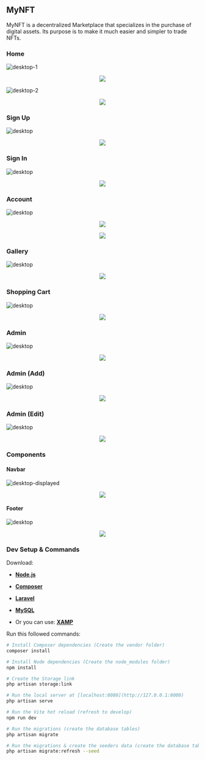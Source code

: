## MyNFT

MyNFT is a decentralized Marketplace that specializes in the purchase of digital assets. Its purpose is to make it much easier and simpler to trade NFTs.

### Home

![desktop-1](https://github.com/RubenChirino/myNFT/assets/52714843/dfcf9c46-fe23-4276-a252-c5e6d473a712)

<p align="center">
  <img src="https://github.com/RubenChirino/myNFT/assets/52714843/b30f4938-12fb-4858-9f93-89815b5d318e">
</p>

![desktop-2](https://github.com/RubenChirino/myNFT/assets/52714843/4abd96ad-92c7-4cb7-b9c2-d5028b1605e5)

<p align="center">
  <img src="https://github.com/RubenChirino/myNFT/assets/52714843/9419710c-0d24-4c7e-9621-bb23552d211b">
</p>

### Sign Up

![desktop](https://github.com/RubenChirino/myNFT/assets/52714843/2b1a5a92-d9f2-4555-82a8-2aa595c0354a)

<p align="center">
  <img src="https://github.com/RubenChirino/myNFT/assets/52714843/51dbf8bd-a024-4698-9103-4a5475e55848">
</p>

### Sign In

![desktop](https://github.com/RubenChirino/myNFT/assets/52714843/e0299366-e839-47fc-a16d-badffd8be7c0)

<p align="center">
  <img src="https://github.com/RubenChirino/myNFT/assets/52714843/67e3405a-6129-45f2-b5ef-eeaeff3c01e3">
</p>

### Account

![desktop](https://github.com/RubenChirino/myNFT/assets/52714843/5b7b1179-a30d-4533-b9ab-27e991a02e66)

<p align="center">
  <img src="https://github.com/RubenChirino/myNFT/assets/52714843/3e6d8d25-7670-40c1-922f-b165517872db">
</p>

<p align="center">
  <img src="https://github.com/RubenChirino/myNFT/assets/52714843/e59aedbf-2a87-432a-8c59-2180a3a5247c">
</p>

### Gallery

![desktop](https://github.com/RubenChirino/myNFT/assets/52714843/78e75d26-d0aa-4f3f-b054-46f2233ff77b)

<p align="center">
  <img src="https://github.com/RubenChirino/myNFT/assets/52714843/56345c74-c2f8-4642-b6ed-01e4b5b24a76">
</p>

### Shopping Cart

![desktop](https://github.com/RubenChirino/myNFT/assets/52714843/39150107-7f4a-4e14-bba6-724f23955045)

<p align="center">
  <img src="https://github.com/RubenChirino/myNFT/assets/52714843/a924599e-6888-435e-9c66-bcc1a17ba271">
</p>

### Admin

![desktop](https://github.com/RubenChirino/myNFT/assets/52714843/0030ec2c-69c6-490e-a2a4-c40f500df4b9)

<p align="center">
  <img src="https://github.com/RubenChirino/myNFT/assets/52714843/2b07842c-81ea-4ef4-915b-a6a3b04adcd5">
</p>

### Admin (Add)

![desktop](https://github.com/RubenChirino/myNFT/assets/52714843/84a96080-b82c-451d-9fa4-29fda909f924)

<p align="center">
  <img src="https://github.com/RubenChirino/myNFT/assets/52714843/37c01f7c-bb75-4470-a794-538f1d5706e7">
</p>

### Admin (Edit)

![desktop](https://github.com/RubenChirino/myNFT/assets/52714843/ecd2f488-2ea0-4170-8a49-9c7ea6150172)

<p align="center">
  <img src="https://github.com/RubenChirino/myNFT/assets/52714843/56ed9fb2-c243-4388-83e5-d7133432a319">
</p>

### Components

#### Navbar

![desktop-displayed](https://github.com/RubenChirino/myNFT/assets/52714843/04a29296-9446-4196-a736-04c468adfceb)

<p align="center">
  <img src="https://github.com/RubenChirino/myNFT/assets/52714843/2402512a-2afb-47ac-9a37-1c5d2fa34aa2">
</p>

#### Footer

![desktop](https://github.com/RubenChirino/myNFT/assets/52714843/d819b687-7a2d-4a8e-88e6-2bb4480a47c2)

<p align="center">
  <img src="https://github.com/RubenChirino/myNFT/assets/52714843/cd0b78ee-3e79-43e5-a503-815cdef13023">
</p>

### Dev Setup & Commands

Download:

- **[Node.js](https://nodejs.org/en/download)**

- **[Composer](https://getcomposer.org)**
- **[Laravel](https://laravel.com/docs/9.x/installation)**
- **[MySQL](https://www.mysql.com/downloads)**
- Or you can use: **[XAMP](https://www.apachefriends.org)**

Run this followed commands:

```bash
# Install Composer dependencies (Create the vendor folder)
composer install

# Install Node dependencies (Create the node_modules folder)
npm install

# Create the Storage link
php artisan storage:link

# Run the local server at [localhost:8080](http://127.0.0.1:8000)
php artisan serve

# Run the Vite hot reload (refresh to develop)
npm run dev

# Run the migrations (create the database tables)
php artisan migrate

# Run the migrations & create the seeders data (create the database tables with faker data)
php artisan migrate:refresh --seed
```
